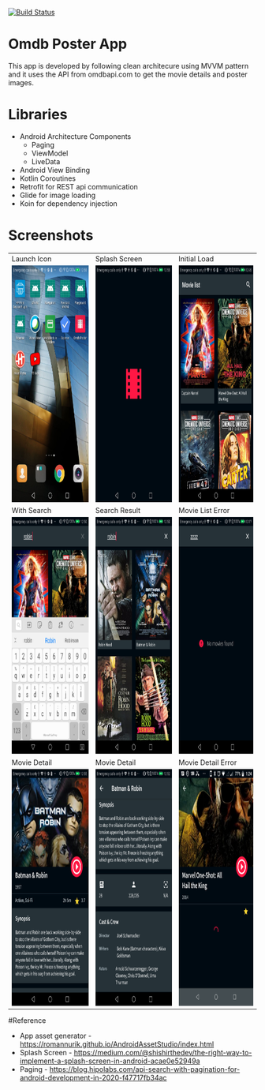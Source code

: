 [![Build Status](https://travis-ci.org/kalyand14/moviedatabase.svg?branch=master)](https://travis-ci.org/kalyand14/moviedatabase)
# Omdb Poster App
  This app is developed by following clean architecure using MVVM pattern and it uses the API from omdbapi.com to get the movie details and poster images. 
# Libraries
- Android Architecture Components
  - Paging
  - ViewModel
  - LiveData
- Android View Binding
- Kotlin Coroutines
- Retrofit for REST api communication
- Glide for image loading
- Koin for dependency injection

# Screenshots
<table>
  <tr>
     <td>Launch Icon</td>
    <td>Splash Screen</td>
    <td>Initial Load</td>
  </tr>
  <tr>
    <td><img src="screenshot/launch_icon.png" width=270 height=480></td>
    <td><img src="screenshot/splash_screen.png" width=270 height=480></td>
    <td><img src="screenshot/initial_load.png" width=270 height=480></td>
  </tr>
   <tr>
     <td>With Search</td>
    <td>Search Result</td>
    <td>Movie List Error</td>
   </tr>
  <tr>
     <td><img src="screenshot/with_search.png" width=270 height=480></td>
    <td><img src="screenshot/with_search_result.png" width=270 height=480></td>
    <td><img src="screenshot/movie_list_error.png" width=270 height=480></td>
  </tr>
   <tr>
    <td>Movie Detail</td>
    <td>Movie Detail</td>
    <td>Movie Detail Error</td>
  </tr>
  <tr>
    <td><img src="screenshot/movie_detail_part1.png" width=270 height=480></td>
      <td><img src="screenshot/movie_detail_part2.png" width=270 height=480></td>
 <td><img src="screenshot/movie_detail_loading.png" width=270 height=480></td>
  </tr>
 </table>
 
 #Reference
- App asset generator - https://romannurik.github.io/AndroidAssetStudio/index.html
- Splash Screen - https://medium.com/@shishirthedev/the-right-way-to-implement-a-splash-screen-in-android-acae0e52949a
- Paging - https://blog.hipolabs.com/api-search-with-pagination-for-android-development-in-2020-f47717fb34ac


